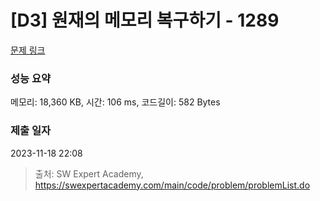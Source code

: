 # [D3] 원재의 메모리 복구하기 - 1289 

[문제 링크](https://swexpertacademy.com/main/code/problem/problemDetail.do?contestProbId=AV19AcoKI9sCFAZN) 

### 성능 요약

메모리: 18,360 KB, 시간: 106 ms, 코드길이: 582 Bytes

### 제출 일자

2023-11-18 22:08



> 출처: SW Expert Academy, https://swexpertacademy.com/main/code/problem/problemList.do